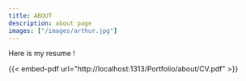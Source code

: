 ```yaml
---
title: ABOUT
description: about page
images: ["/images/arthur.jpg"]
---
```



Here is my resume !

{{< embed-pdf url="http://localhost:1313/Portfolio/about/CV.pdf" >}}